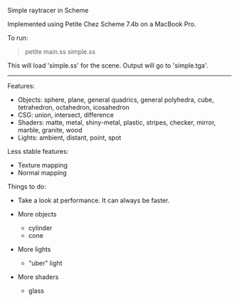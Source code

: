 Simple raytracer in Scheme

Implemented using Petite Chez Scheme 7.4b on a MacBook Pro.

To run:
> petite main.ss simple.ss

This will load 'simple.ss' for the scene. Output will go to 'simple.tga'.

---

Features:

  - Objects: sphere, plane, general quadrics, general polyhedra, cube, 
             tetrahedron, octahedron, icosahedron
  - CSG: union, intersect, difference
  - Shaders: matte, metal, shiny-metal, plastic, stripes, checker,
             mirror, marble, granite, wood
  - Lights: ambient, distant, point, spot

Less stable features:

  - Texture mapping
  - Normal mapping


Things to do:

- Take a look at performance. It can always be faster.

- More objects
  - cylinder
  - cone

- More lights
  - "uber" light

- More shaders
  - glass
